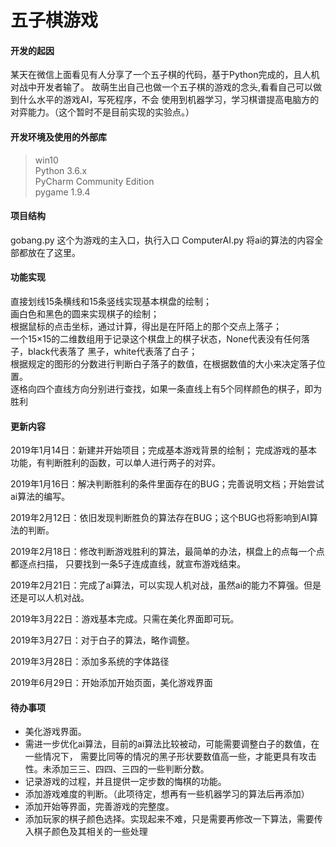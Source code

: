# 五子棋游戏

#### 开发的起因
某天在微信上面看见有人分享了一个五子棋的代码，基于Python完成的，且人机对战中开发者输了。
故萌生出自己也做一个五子棋的游戏的念头,看看自己可以做到什么水平的游戏AI，写死程序，不会
使用到机器学习，学习棋谱提高电脑方的对弈能力。（这个暂时不是目前实现的实验点。）

#### 开发环境及使用的外部库
> win10<br>
> Python 3.6.x<br>
> PyCharm Community Edition <br>
> pygame 1.9.4

#### 项目结构
gobang.py 这个为游戏的主入口，执行入口
ComputerAI.py 将ai的算法的内容全部都放在了这里。

#### 功能实现
直接划线15条横线和15条竖线实现基本棋盘的绘制；<br>
画白色和黑色的圆来实现棋子的绘制；<br>
根据鼠标的点击坐标，通过计算，得出是在阡陌上的那个交点上落子；<br>
一个15×15的二维数组用于记录这个棋盘上的棋子状态，None代表没有任何落子，black代表落了
黑子，white代表落了白子；<br>
根据规定的图形的分数进行判断白子落子的数值，在根据数值的大小来决定落子位置。<br>
逐格向四个直线方向分别进行查找，如果一条直线上有5个同样颜色的棋子，即为胜利<br>


#### 更新内容
2019年1月14日：新建并开始项目；完成基本游戏背景的绘制；
完成游戏的基本功能，有判断胜利的函数，可以单人进行两子的对弈。

2019年1月16日：解决判断胜利的条件里面存在的BUG；完善说明文档；开始尝试ai算法的编写。

2019年2月12日：依旧发现判断胜负的算法存在BUG；这个BUG也将影响到AI算法的判断。

2019年2月18日：修改判断游戏胜利的算法，最简单的办法，棋盘上的点每一个点都逐点扫描，
只要找到一条5子连成直线，就宣布游戏结束。

2019年2月21日：完成了ai算法，可以实现人机对战，虽然ai的能力不算强。但是还是可以人机对战。

2019年3月22日：游戏基本完成。只需在美化界面即可玩。

2019年3月27日：对于白子的算法，略作调整。

2019年3月28日：添加多系统的字体路径

2019年6月29日：开始添加开始页面，美化游戏界面

#### 待办事项
- 美化游戏界面。
- 需进一步优化ai算法，目前的ai算法比较被动，可能需要调整白子的数值，在一些情况下，
需要比同等的情况的黑子形状要数值高一些，才能更具有攻击性。未添加三三、四四、三四的一些判断分数。
- 记录游戏的过程，并且提供一定步数的悔棋的功能。
- 添加游戏难度的判断。（此项待定，想再有一些机器学习的算法后再添加）
- 添加开始等界面，完善游戏的完整度。
- 添加玩家的棋子颜色选择。实现起来不难，只是需要再修改一下算法，需要传入棋子颜色及其相关的一些处理
